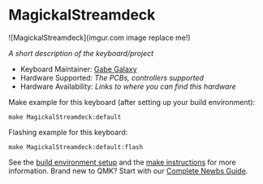 # MagickalStreamdeck

![MagickalStreamdeck](imgur.com image replace me!)

*A short description of the keyboard/project*

* Keyboard Maintainer: [Gabe Galaxy](https://github.com/yourusername)
* Hardware Supported: *The PCBs, controllers supported*
* Hardware Availability: *Links to where you can find this hardware*

Make example for this keyboard (after setting up your build environment):

    make MagickalStreamdeck:default

Flashing example for this keyboard:

    make MagickalStreamdeck:default:flash

See the [build environment setup](https://docs.qmk.fm/#/getting_started_build_tools) and the [make instructions](https://docs.qmk.fm/#/getting_started_make_guide) for more information. Brand new to QMK? Start with our [Complete Newbs Guide](https://docs.qmk.fm/#/newbs).

